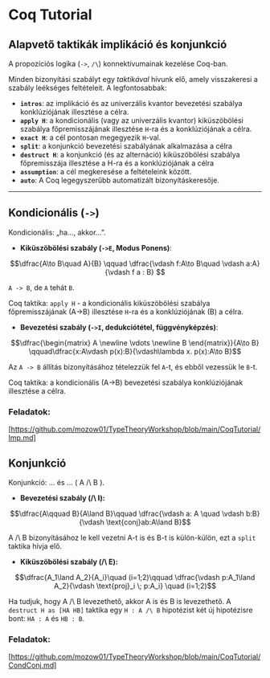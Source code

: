 # Coq Tutorial

## Alapvető taktikák implikáció és konjunkció

A propozíciós logika (`->`, `/\`) konnektívumainak kezelése Coq-ban. 

Minden bizonyítási szabályt egy *taktikával* hívunk elő, amely visszakeresi a szabály leékséges feltételeit. A legfontosabbak:

* **`intros`**: az implikáció és az univerzális kvantor bevezetési szabálya konklúziójának illesztése a célra.
* **`apply H`**: a kondicionális (vagy az univerzális kvantor) kiküszöbölési szabálya főpremisszájának illesztése `H`-ra és a konklúziójának a célra.
* **`exact H`**: a cél pontosan megegyezik `H`-val.
* **`split`**: a konjunkció bevezetési szabályának alkalmazása a célra
* **`destruct H`**: a konjunkció (és az alternáció) kiküszöbölési szabálya főpremisszája illesztése a H-ra és a konklúziójának a célra 
* **`assumption`**: a cél megkeresése a feltételeink között.
* **`auto`**: A Coq legegyszerűbb automatizált bizonyításkeresője. 

---

## Kondicionális (`->`)

Kondicionális: „ha..., akkor...”.

* **Kiküszöbölési szabály (`->E`, Modus Ponens)**:

$$\dfrac{A\to B\quad A}{B} \qquad \dfrac{\vdash f:A\to B\quad \vdash a:A}{\vdash f a : B} $$

`A -> B`, de `A` tehát `B`. 

Coq taktika: `apply H` - a kondicionális kiküszöbölési szabálya főpremisszájának (A->B) illesztése `H`-ra és a konklúziójának (B) a célra.

* **Bevezetési szabály (`->I`, dedukciótétel, függvényképzés)**:
  
$$\dfrac{\begin{matrix} A \newline \vdots \newline B \end{matrix}}{A\to B} \qquad\dfrac{x:A\vdash p(x):B}{\vdash\lambda x. p(x):A\to B}$$

Az `A -> B` állítás bizonyításához tételezzük fel `A`-t, és ebből vezessük le `B`-t.

Coq taktika: a kondicionális (A->B) bevezetési szabálya konklúziójának illesztése a célra.

### Feladatok: 

[https://github.com/mozow01/TypeTheoryWorkshop/blob/main/CoqTutorial/Imp.md] 

## Konjunkció

Konjunkció: ... és ... ( A /\ B ).

* **Bevezetési szabály (/\ I):**

$$\dfrac{A\qquad B}{A\land B}\qquad \dfrac{\vdash a: A \quad \vdash b:B}{\vdash \text{conj}ab:A\land B}$$

A /\ B bizonyításához le kell vezetni A-t is és B-t is külön-külön, ezt a `split` taktika hívja elő.

* **Kiküszöbölési szabály (/\ E):**

$$\dfrac{A_1\land A_2}{A_i}\quad (i=1;2)\qquad \dfrac{\vdash p:A_1\land A_2}{\vdash \text{proj}_i \; p:A_i} \quad (i=1;2)$$

Ha tudjuk, hogy A /\ B levezethető, akkor A is és B is levezethető. A `destruct H as [HA HB]` taktika egy `H : A /\ B` hipotézist két új hipotézisre bont: `HA : A` és `HB : B`.

### Feladatok: 

[https://github.com/mozow01/TypeTheoryWorkshop/blob/main/CoqTutorial/CondConj.md] 

